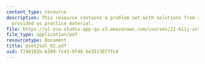 ```yaml
---
content_type: resource
description: This resource contains a problem set with solutions from a previous semester,
  provided as practice material.
file: https://ol-ocw-studio-app-qa.s3.amazonaws.com/courses/22-611j-introduction-to-plasma-physics-i-fall-2006/f298182bb399fc439f48be351387ffcd_pset2sol_02.pdf
file_type: application/pdf
resourcetype: Document
title: pset2sol_02.pdf
uid: f298182b-b399-fc43-9f48-be351387ffcd
---
```

